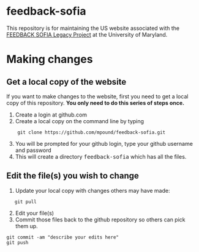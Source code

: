 # feedback-sofia
This repository is for maintaining the US website associated with the [FEEDBACK SOFIA Legacy Project]( http://feedback.astro.umd.edu) at the University of Maryland.

# Making changes
## Get a local copy of the website
If you want to make changes to the website, first you need to get a local copy of this repository.  **You only need to do this series of steps once.**
1. Create a login at github.com
2. Create a local copy on the command line by typing
```shell
    git clone https://github.com/mpound/feedback-sofia.git
```
3. You will be prompted for your github login, type your github username and password
4. This will create a directory <tt>feedback-sofia</tt> which has all the files.
 
 ## Edit the file(s) you wish to change
 1. Update your local copy with changes others may have made:
 ```shell
    git pull
 ```
 2. Edit your file(s)
 3. Commit those files back to the github repository so others can pick them up.
 ```shell
 git commit -am "describe your edits here" 
 git push
 ```
 
